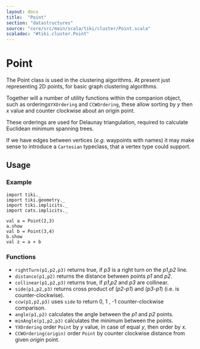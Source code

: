 ```yaml
---
layout: docs 
title:  "Point"
section: "datastructures"
source: "core/src/main/scala/tiki/cluster/Point.scala"
scaladoc: "#tiki.cluster.Point"
---
```

# Point

The Point class is used in the clustering algorithms. At present just representing 2D points,
for basic graph clustering algorithms.

Together will a number of utility functions within the companion object, such as orderings`YXOrdering`
and `CCWOrdering`, these allow sorting by _y_ then _x_ value and counter clockwise about an origin point.

These orderings are used for Delaunay triangulation, required to calculate Euclidean minimum spanning trees.

If we have edges between vertices (_e.g._ waypoints with names) it may make sense to introduce a `Cartesian` typeclass,
that a vertex type could support.

## Usage

### Example

```tut
import tiki._
import tiki.geometry._
import tiki.implicits._
import cats.implicits._

val a = Point(2,3)
a.show
val b = Point(3,4)
b.show
val z = a ⨯ b
```

### Functions

- `rightTurn(p1,p2,p3)` returns true, if _p3_ is a right turn on the _p1_,_p2_ line.
- `distance(p1,p2)` returns the distance between points _p1_ and _p2_.
- `collinear(p1,p2,p3)` returns true, if _p1_,_p2_ and _p3_ are collinear.
- `side(p1,p2,p3)` returns cross product of (_p2_-_p1_) and (_p3_-_p1_) (i.e. is counter-clockwise).
- `ccw(p1,p2,p3)` uses `side` to return 0, 1 , -1 counter-clockwise comparison.
- `angle(p1,p2)` calculates the angle between the _p1_ and _p2_ points.
- `minAngle(p1,p2,p3)` calculates the minimum between the points.
- `YXOrdering` order `Point` by _y_ value, in case of equal _y_, then order by _x_.
- `CCWOrdering(origin)` order `Point` by counter clockwise distance from given _origin_ point.
